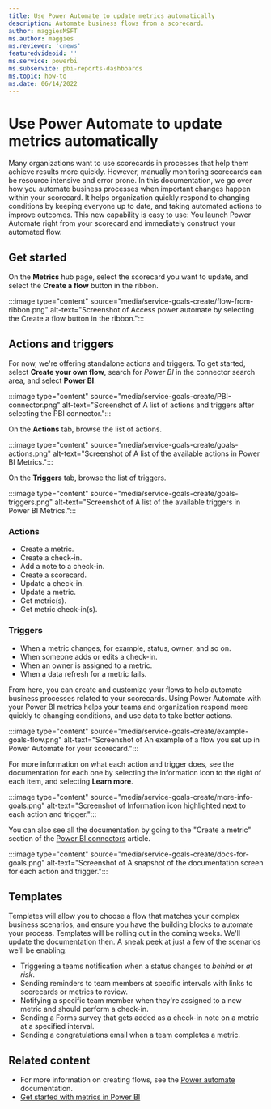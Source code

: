 ```yaml
---
title: Use Power Automate to update metrics automatically
description: Automate business flows from a scorecard.
author: maggiesMSFT
ms.author: maggies
ms.reviewer: 'cnews'
featuredvideoid: ''
ms.service: powerbi
ms.subservice: pbi-reports-dashboards
ms.topic: how-to
ms.date: 06/14/2022
---
```

# Use Power Automate to update metrics automatically

Many organizations want to use scorecards in processes that help them achieve results more quickly. However, manually monitoring scorecards can be resource intensive and error prone. In this documentation, we go over how you automate business processes when important changes happen within your scorecard. It helps organization quickly respond to changing conditions by keeping everyone up to date, and taking automated actions to improve outcomes. This new capability is easy to use: You launch Power Automate right from your scorecard and immediately construct your automated flow.   

## Get started

On the **Metrics** hub page, select the scorecard you want to update, and select the **Create a flow** button in the ribbon.

:::image type="content" source="media/service-goals-create/flow-from-ribbon.png" alt-text="Screenshot of Access power automate by selecting the Create a flow button in the ribbon.":::

## Actions and triggers

For now, we're offering standalone actions and triggers. To get started, select **Create your own flow**, search for *Power BI* in the connector search area, and select **Power BI**.

:::image type="content" source="media/service-goals-create/PBI-connector.png" alt-text="Screenshot of A list of actions and triggers after selecting the PBI connector.":::
    
On the **Actions** tab, browse the list of actions.

:::image type="content" source="media/service-goals-create/goals-actions.png" alt-text="Screenshot of A list of the available actions in Power BI Metrics.":::

On the **Triggers** tab, browse the list of triggers. 

:::image type="content" source="media/service-goals-create/goals-triggers.png" alt-text="Screenshot of A list of the available triggers in Power BI Metrics.":::

### Actions

-	Create a metric.
-	Create a check-in.
-	Add a note to a check-in.
-	Create a scorecard.
-	Update a check-in.
-	Update a metric.
-	Get metric(s).
-	Get metric check-in(s).

### Triggers

-	When a metric changes, for example, status, owner, and so on. 
-	When someone adds or edits a check-in.
-	When an owner is assigned to a metric.
-	When a data refresh for a metric fails. 

From here, you can create and customize your flows to help automate business processes related to your scorecards. Using Power Automate with your Power BI metrics helps your teams and organization respond more quickly to changing conditions, and use data to take better actions. 

 :::image type="content" source="media/service-goals-create/example-goals-flow.png" alt-text="Screenshot of An example of a flow you set up in Power Automate for your scorecard.":::
    
For more information on what each action and trigger does, see the documentation for each one by selecting the information icon to the right of each item, and selecting **Learn more**.

:::image type="content" source="media/service-goals-create/more-info-goals.png" alt-text="Screenshot of Information icon highlighted next to each action and trigger.":::

You can also see all the documentation by going to the "Create a metric" section of the [Power BI connectors](/connectors/powerbi/#create-a-goal-(preview)) article.

:::image type="content" source="media/service-goals-create/docs-for-goals.png" alt-text="Screenshot of A snapshot of the documentation screen for each action and trigger.":::

## Templates

Templates will allow you to choose a flow that matches your complex business scenarios, and ensure you have the building blocks to automate your process. Templates will be rolling out in the coming weeks. We'll update the documentation then. A sneak peek at just a few of the scenarios we'll be enabling:  
  
- Triggering a teams notification when a status changes to *behind* or *at risk*.  
- Sending reminders to team members at specific intervals with links to scorecards or metrics to review.
- Notifying a specific team member when they're assigned to a new metric and should perform a check-in. 
- Sending a Forms survey that gets added as a check-in note on a metric at a specified interval.
- Sending a congratulations email when a team completes a metric. 

## Related content

- For more information on creating flows, see the [Power automate](/power-automate/getting-started) documentation. 
- [Get started with metrics in Power BI](service-goals-introduction.md)
